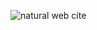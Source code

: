 ![natural web cite](https://github.com/Khalidtaytay/NaturalWebSite/assets/155846481/d0e4ebb4-4c1d-488e-ad4e-b8d85ac59099)

